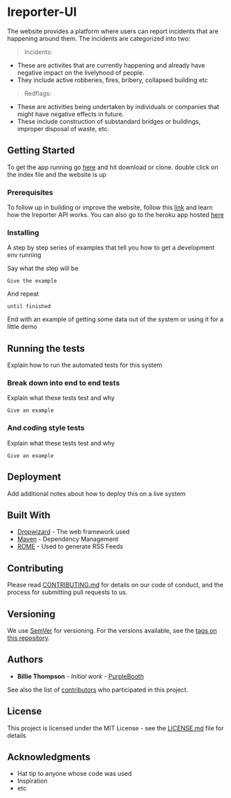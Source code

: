 # Ireporter-UI

The website provides a platform where users can report incidents that are happening around them.
The incidents are categorized into two:
> Incidents:
- These are activites that are currently happening and already have negative impact on the livelyhood of people.
- They include active robberies, fires, bribery, collapsed building etc
> Redflags:
- These are activities being undertaken by individuals or companies that might have negative effects in future.
- These include construction of substandard bridges or buildings, improper disposal of waste, etc.
                              

## Getting Started
To get the app running go [here](https://github.com/lawrenceChege/Ireporter-UI/)
and hit download or clone.
double click on the index file and the website is up

### Prerequisites

To follow up in building or improve the website, follow this [link](https://github.com/lawrenceChege/iReporter)
and learn how the Ireporter API works.
You can also go to the heroku app hosted [here](https://ireporti.herokuapp.com/api/v2/)

### Installing

A step by step series of examples that tell you how to get a development env running

Say what the step will be

```
Give the example
```

And repeat

```
until finished
```

End with an example of getting some data out of the system or using it for a little demo

## Running the tests

Explain how to run the automated tests for this system

### Break down into end to end tests

Explain what these tests test and why

```
Give an example
```

### And coding style tests

Explain what these tests test and why

```
Give an example
```

## Deployment

Add additional notes about how to deploy this on a live system

## Built With

* [Dropwizard](http://www.dropwizard.io/1.0.2/docs/) - The web framework used
* [Maven](https://maven.apache.org/) - Dependency Management
* [ROME](https://rometools.github.io/rome/) - Used to generate RSS Feeds

## Contributing

Please read [CONTRIBUTING.md](https://gist.github.com/PurpleBooth/b24679402957c63ec426) for details on our code of conduct, and the process for submitting pull requests to us.

## Versioning

We use [SemVer](http://semver.org/) for versioning. For the versions available, see the [tags on this repository](https://github.com/your/project/tags). 

## Authors

* **Billie Thompson** - *Initial work* - [PurpleBooth](https://github.com/PurpleBooth)

See also the list of [contributors](https://github.com/your/project/contributors) who participated in this project.

## License

This project is licensed under the MIT License - see the [LICENSE.md](LICENSE.md) file for details

## Acknowledgments

* Hat tip to anyone whose code was used
* Inspiration
* etc

